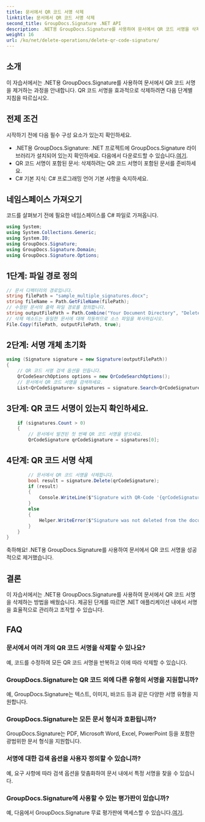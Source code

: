 ```yaml
---
title: 문서에서 QR 코드 서명 삭제
linktitle: 문서에서 QR 코드 서명 삭제
second_title: GroupDocs.Signature .NET API
description: .NET용 GroupDocs.Signature를 사용하여 문서에서 QR 코드 서명을 삭제하는 방법을 알아보세요. 효율적인 서명 관리를 위한 단계별 가이드를 따르세요.
weight: 16
url: /ko/net/delete-operations/delete-qr-code-signature/
---
```

## 소개
이 자습서에서는 .NET용 GroupDocs.Signature를 사용하여 문서에서 QR 코드 서명을 제거하는 과정을 안내합니다. QR 코드 서명을 효과적으로 삭제하려면 다음 단계별 지침을 따르십시오.
## 전제 조건
시작하기 전에 다음 필수 구성 요소가 있는지 확인하세요.
-  .NET용 GroupDocs.Signature: .NET 프로젝트에 GroupDocs.Signature 라이브러리가 설치되어 있는지 확인하세요. 다음에서 다운로드할 수 있습니다.[여기](https://releases.groupdocs.com/signature/net/).
- QR 코드 서명이 포함된 문서: 삭제하려는 QR 코드 서명이 포함된 문서를 준비하세요.
- C# 기본 지식: C# 프로그래밍 언어 기본 사항을 숙지하세요.

## 네임스페이스 가져오기
코드를 살펴보기 전에 필요한 네임스페이스를 C# 파일로 가져옵니다.
```csharp
using System;
using System.Collections.Generic;
using System.IO;
using GroupDocs.Signature;
using GroupDocs.Signature.Domain;
using GroupDocs.Signature.Options;
```
## 1단계: 파일 경로 정의
```csharp
// 문서 디렉터리의 경로입니다.
string filePath = "sample_multiple_signatures.docx";
string fileName = Path.GetFileName(filePath);
// 수정된 문서의 출력 파일 경로를 정의합니다.
string outputFilePath = Path.Combine("Your Document Directory", "DeleteQRCode", fileName);
// 삭제 메소드는 동일한 문서에 대해 작동하므로 소스 파일을 복사하십시오.
File.Copy(filePath, outputFilePath, true);
```
## 2단계: 서명 개체 초기화
```csharp
using (Signature signature = new Signature(outputFilePath))
{
    // QR 코드 서명 검색 옵션을 만듭니다.
    QrCodeSearchOptions options = new QrCodeSearchOptions();
    // 문서에서 QR 코드 서명을 검색하세요.
    List<QrCodeSignature> signatures = signature.Search<QrCodeSignature>(options);
```
## 3단계: QR 코드 서명이 있는지 확인하세요.
```csharp
    if (signatures.Count > 0)
    {
        // 문서에서 발견된 첫 번째 QR 코드 서명을 받으세요.
        QrCodeSignature qrCodeSignature = signatures[0];
```
## 4단계: QR 코드 서명 삭제
```csharp
        // 문서에서 QR 코드 서명을 삭제합니다.
        bool result = signature.Delete(qrCodeSignature);
        if (result)
        {
            Console.WriteLine($"Signature with QR-Code '{qrCodeSignature.Text}' and encode type '{qrCodeSignature.EncodeType.TypeName}' was deleted from document ['{fileName}'].");
        }
        else
        {
            Helper.WriteError($"Signature was not deleted from the document! Signature with Barcode '{qrCodeSignature.Text}' and encode type '{qrCodeSignature.EncodeType.TypeName}' was not found!");
        }
    }
}
```
축하해요! .NET용 GroupDocs.Signature를 사용하여 문서에서 QR 코드 서명을 성공적으로 제거했습니다.

## 결론
이 자습서에서는 .NET용 GroupDocs.Signature를 사용하여 문서에서 QR 코드 서명을 삭제하는 방법을 배웠습니다. 제공된 단계를 따르면 .NET 애플리케이션 내에서 서명을 효율적으로 관리하고 조작할 수 있습니다.
## FAQ
### 문서에서 여러 개의 QR 코드 서명을 삭제할 수 있나요?
예, 코드를 수정하여 모든 QR 코드 서명을 반복하고 이에 따라 삭제할 수 있습니다.
### GroupDocs.Signature는 QR 코드 외에 다른 유형의 서명을 지원합니까?
예, GroupDocs.Signature는 텍스트, 이미지, 바코드 등과 같은 다양한 서명 유형을 지원합니다.
### GroupDocs.Signature는 모든 문서 형식과 호환됩니까?
GroupDocs.Signature는 PDF, Microsoft Word, Excel, PowerPoint 등을 포함한 광범위한 문서 형식을 지원합니다.
### 서명에 대한 검색 옵션을 사용자 정의할 수 있습니까?
예, 요구 사항에 따라 검색 옵션을 맞춤화하여 문서 내에서 특정 서명을 찾을 수 있습니다.
### GroupDocs.Signature에 사용할 수 있는 평가판이 있습니까?
 예, 다음에서 GroupDocs.Signature 무료 평가판에 액세스할 수 있습니다.[여기](https://releases.groupdocs.com/).